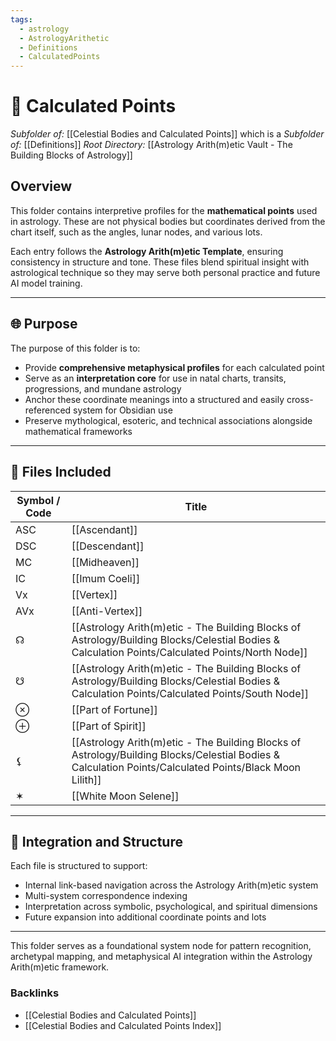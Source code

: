 ```yaml
---
tags:
  - astrology
  - AstrologyArithetic
  - Definitions
  - CalculatedPoints
---
```


# 📁 Calculated Points
*Subfolder of:* [[Celestial Bodies and Calculated Points]]
which is a *Subfolder of:* [[Definitions]]
*Root Directory:* [[Astrology Arith(m)etic Vault - The Building Blocks of Astrology]]

## Overview

This folder contains interpretive profiles for the **mathematical points** used in astrology. These are not physical bodies but coordinates derived from the chart itself, such as the angles, lunar nodes, and various lots.

Each entry follows the **Astrology Arith(m)etic Template**, ensuring consistency in structure and tone. These files blend spiritual insight with astrological technique so they may serve both personal practice and future AI model training.

---

## 🌐 Purpose

The purpose of this folder is to:

- Provide **comprehensive metaphysical profiles** for each calculated point
- Serve as an **interpretation core** for use in natal charts, transits, progressions, and mundane astrology
- Anchor these coordinate meanings into a structured and easily cross-referenced system for Obsidian use
- Preserve mythological, esoteric, and technical associations alongside mathematical frameworks

---

## 🌌 Files Included

| Symbol / Code | Title |
|---------------|-------|
| ASC | [[Ascendant]] |
| DSC | [[Descendant]] |
| MC | [[Midheaven]] |
| IC | [[Imum Coeli]] |
| Vx | [[Vertex]] |
| AVx | [[Anti-Vertex]] |
| ☊ | [[Astrology Arith(m)etic - The Building Blocks of Astrology/Building Blocks/Celestial Bodies & Calculation Points/Calculated Points/North Node]] |
| ☋ | [[Astrology Arith(m)etic - The Building Blocks of Astrology/Building Blocks/Celestial Bodies & Calculation Points/Calculated Points/South Node]] |
| ⊗ | [[Part of Fortune]] |
| ⊕ | [[Part of Spirit]] |
| ⚸ | [[Astrology Arith(m)etic - The Building Blocks of Astrology/Building Blocks/Celestial Bodies & Calculation Points/Calculated Points/Black Moon Lilith]] |
| ✶ | [[White Moon Selene]] |

---

## 🧩 Integration and Structure

Each file is structured to support:

- Internal link-based navigation across the Astrology Arith(m)etic system
- Multi-system correspondence indexing
- Interpretation across symbolic, psychological, and spiritual dimensions
- Future expansion into additional coordinate points and lots

---

This folder serves as a foundational system node for pattern recognition, archetypal mapping, and metaphysical AI integration within the Astrology Arith(m)etic framework.

### Backlinks
- [[Celestial Bodies and Calculated Points]]
- [[Celestial Bodies and Calculated Points Index]]
